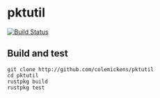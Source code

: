 pktutil
=======

[![Build Status](https://secure.travis-ci.org/colemickens/pktutil.png)](http://travis-ci.org/colemickens/pktutil)

Build and test
--------------

```shell
git clone http://github.com/colemickens/pktutil
cd pktutil
rustpkg build
rustpkg test
```
